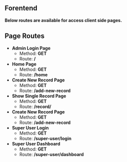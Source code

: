 ## Forentend
**Below routes are available for access client side pages.**

## Page Routes
  - **Admin Login Page**
    - Method: **GET**
    - Route: **/**
  - **Home Page**
    - Method: **GET**
    - Route: **/home**
  - **Create New Record Page**
    - Method: **GET**
    - Route: **/add-new-record**
  - **Show Single Record Page**
    - Method: **GET**
    - Route: **/record/<userId>**
  - **Create New Record Page**
    - Method: **GET**
    - Route: **/add-new-record**
  - **Super User Login**
    - Method: **GET**
    - Route: **/super-user/login**
  - **Super User Dashboard**
    - Method: **GET**
    - Route: **/super-user/dashboard**